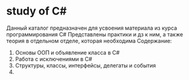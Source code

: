 # study of C#
Данный каталог предназначен для усвоения материала из курса программирования C#
Представлены практики и дз к ним, а также теория в отдельном отделе, которая необходима
Содержание:
1. Основы ООП и объявление класса в C#
2. Работа с исключениями в C#
3. Структуры, классы, интерфейсы, делегаты и события
4. 
